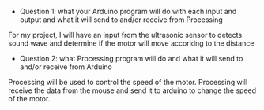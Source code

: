 - Question 1: what your Arduino program will do with each input and output and what it will send to and/or receive from Processing

For my project, I will have an input from the ultrasonic sensor to detects sound wave and determine if the motor will move accoridng to the distance

- Question 2: what Processing program will do and what it will send to and/or receive from Arduino

Processing will be used to control the speed of the motor. Processing will receive the data from the mouse and send it to arduino to change the speed of the motor. 
